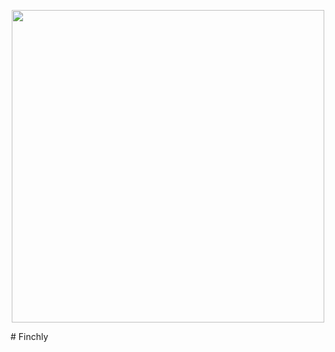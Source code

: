 <p align="center">
  <img src="https://raw.githubusercontent.com/xrctius/finchly/master/finchly-logo.png" width="500px" />
</p>
# Finchly
